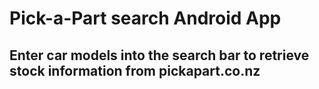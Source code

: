 # Pick-a-Part search Android App

## Enter car models into the search bar to retrieve stock information from pickapart.co.nz
